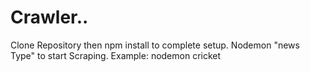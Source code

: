 # Crawler..
Clone Repository then npm install to complete setup.
Nodemon "news Type" to start Scraping.
Example: nodemon cricket
